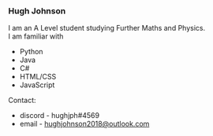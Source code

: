 ### Hugh Johnson
I am an A Level student studying Further Maths and Physics. <br>
I am familiar with
* Python
* Java
* C#
* HTML/CSS
* JavaScript

Contact: 
* discord - hughjph#4569
* email - hughjohnson2018@outlook.com

